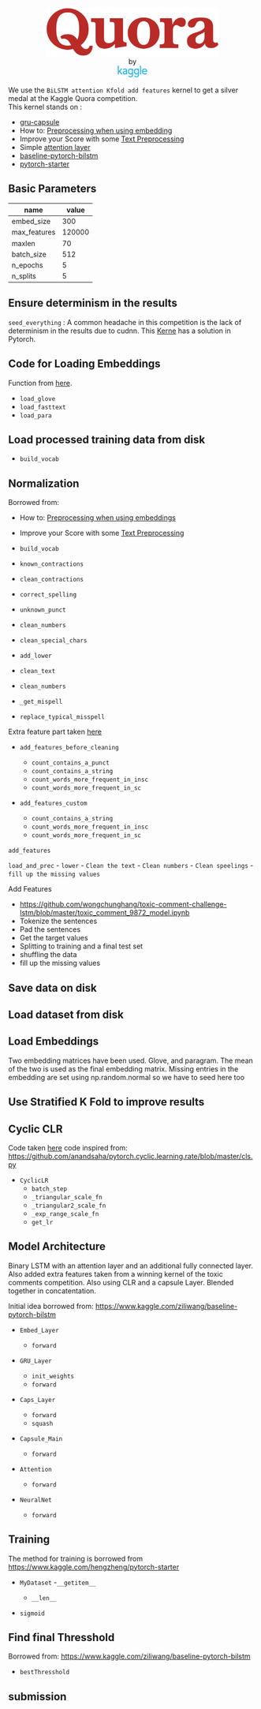 <p align="center">
  <a href="#"><img src="./misc/quora.png" width="350"></a></br>
  by</br>
  <a href="#"><img src="./misc/Kaggle_logo.png" width="60"></a>
</p>



We use the `BiLSTM attention Kfold add features` kernel to get a silver medal at the Kaggle Quora competition.  
This kernel stands on : 
- [gru-capsule](https://www.kaggle.com/gmhost/gru-capsule)
- How to: [Preprocessing when using embedding](https://www.kaggle.com/christofhenkel/how-to-preprocessing-when-using-embeddings)
- Improve your Score with some [Text Preprocessing](https://www.kaggle.com/theoviel/improve-your-score-with-some-text-preprocessing)
- Simple [attention layer](https://github.com/mttk/rnn-classifier/blob/master/model.py)
- [baseline-pytorch-bilstm](https://www.kaggle.com/ziliwang/baseline-pytorch-bilstm)
- [pytorch-starter](https://www.kaggle.com/hengzheng/pytorch-starter)

## Basic Parameters

| name         | value  | 
|--------------|--------|
| embed_size   | 300    |
| max_features | 120000 |
| maxlen       | 70     |
| batch_size   | 512    |
| n_epochs     | 5      |
| n_splits     | 5      |

## Ensure determinism in the results 
`seed_everything` : A common headache in this competition is the lack of determinism in the results due to cudnn. This [Kerne](https://www.kaggle.com/hengzheng/pytorch-starter) has a solution in Pytorch.  



## Code for Loading Embeddings
Function from [here](https://www.kaggle.com/gmhost/gru-capsule).
- `load_glove`
- `load_fasttext`
- `load_para`

## Load processed training data from disk
- `build_vocab`

## Normalization

Borrowed from:
- How to: [Preprocessing when using embeddings](https://www.kaggle.com/christofhenkel/how-to-preprocessing-when-using-embeddings)
- Improve your Score with some [Text Preprocessing](https://www.kaggle.com/theoviel/improve-your-score-with-some-text-preprocessing)

- `build_vocab`
- `known_contractions`
- `clean_contractions`
- `correct_spelling`
- `unknown_punct`
- `clean_numbers`
- `clean_special_chars`
- `add_lower`
- `clean_text`
- `clean_numbers`
- `_get_mispell`
- `replace_typical_misspell`

Extra feature part taken [here](https://github.com/wongchunghang/toxic-comment-challenge-lstm/blob/master/toxic_comment_9872_model.ipynb)

- `add_features_before_cleaning`
    - `count_contains_a_punct`
    - `count_contains_a_string`
    - `count_words_more_frequent_in_insc`
    - `count_words_more_frequent_in_sc`

- `add_features_custom`
    - `count_contains_a_string`
    - `count_words_more_frequent_in_insc`
    - `count_words_more_frequent_in_sc`

`add_features`

`load_and_prec`
    - `lower`
    - `Clean the text`
    - `Clean numbers`
    - `Clean speelings`
    - `fill up the missing values`

Add Features
- https://github.com/wongchunghang/toxic-comment-challenge-lstm/blob/master/toxic_comment_9872_model.ipynb
- Tokenize the sentences
- Pad the sentences 
- Get the target values
- Splitting to training and a final test set
- shuffling the data
- fill up the missing values


## Save data on disk

## Load dataset from disk


## Load Embeddings

Two embedding matrices have been used. Glove, and paragram. The mean of the two is used as the final embedding matrix.
Missing entries in the embedding are set using np.random.normal so we have to seed here too


## Use Stratified K Fold to improve results


## Cyclic CLR

Code taken [here](https://www.kaggle.com/dannykliu/lstm-with-attention-clr-in-pytorch)
code inspired from: https://github.com/anandsaha/pytorch.cyclic.learning.rate/blob/master/cls.py
- `CyclicLR`
    - `batch_step`
    - `_triangular_scale_fn`
    - `_triangular2_scale_fn`
    - `_exp_range_scale_fn`
    - `get_lr`


## Model Architecture

Binary LSTM with an attention layer and an additional fully connected layer. Also added extra features taken from a winning kernel of the toxic comments competition. Also using CLR and a capsule Layer. Blended together in concatentation.

Initial idea borrowed from: https://www.kaggle.com/ziliwang/baseline-pytorch-bilstm
- `Embed_Layer`
    - `forward`

- `GRU_Layer`
    - `init_weights`
    - `forward`

- `Caps_Layer`
    - `forward`
    - `squash`

- `Capsule_Main`
    - `forward`

- `Attention`
    - `forward`

- `NeuralNet`
    - `forward`

## Training

The method for training is borrowed from https://www.kaggle.com/hengzheng/pytorch-starter
- `MyDataset`
    -`__getitem__`
    - `__len__`

- `sigmoid`


## Find final Thresshold

Borrowed from: https://www.kaggle.com/ziliwang/baseline-pytorch-bilstm
- `bestThresshold`

## submission 
